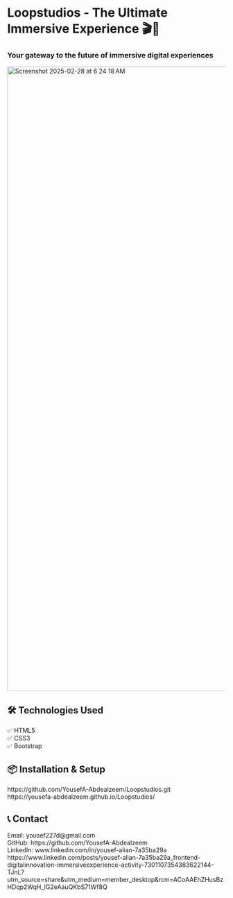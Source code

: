 # Loopstudios - The Ultimate Immersive Experience 🎬🚀
<h3>Your gateway to the future of immersive digital experiences</h3>
<img width="1440" alt="Screenshot 2025-02-28 at 6 24 18 AM" src="https://github.com/user-attachments/assets/a23984e9-8a18-45fb-858d-0000137b313b" />
<h2>🛠️ Technologies Used</h2>
✅ HTML5<br>
✅ CSS3<br>
✅ Bootstrap<br>
<h2>📦 Installation & Setup</h2>
https://github.com/YousefA-Abdealzeem/Loopstudios.git<br>
https://yousefa-abdealzeem.github.io/Loopstudios/<br>
<h2>📞 Contact</h2>
Email: yousef227d@gmail.com<br>
GitHub: https://github.com/YousefA-Abdealzeem<br>
LinkedIn: www.linkedin.com/in/yousef-alian-7a35ba29a<br>
https://www.linkedin.com/posts/yousef-alian-7a35ba29a_frontend-digitalinnovation-immersiveexperience-activity-7301107354383622144-TJnL?utm_source=share&utm_medium=member_desktop&rcm=ACoAAEhZHusBzHDqp2WqH_lG2eAauQKbS71Wf8Q
